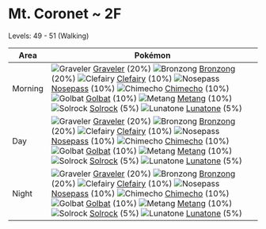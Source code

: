 # Mt. Coronet ~ 2F
Levels: 49 - 51 (Walking)

Area       | Pokémon
---        | ---
Morning    | ![][075]  [Graveler] (20%) ![][437]  [Bronzong] (20%) ![][035]  [Clefairy] (10%)  ![][299]  [Nosepass] (10%) ![][358]  [Chimecho] (10%) ![][042]  [Golbat] (10%)  ![][375]  [Metang] (10%) ![][338]  [Solrock] (5%) ![][337]  [Lunatone] (5%)<br>
Day        | ![][075]  [Graveler] (20%) ![][437]  [Bronzong] (20%) ![][035]  [Clefairy] (10%)  ![][299]  [Nosepass] (10%) ![][358]  [Chimecho] (10%) ![][042]  [Golbat] (10%)  ![][375]  [Metang] (10%) ![][338]  [Solrock] (5%) ![][337]  [Lunatone] (5%)<br>
Night      | ![][075]  [Graveler] (20%) ![][437]  [Bronzong] (20%) ![][035]  [Clefairy] (10%)  ![][299]  [Nosepass] (10%) ![][358]  [Chimecho] (10%) ![][042]  [Golbat] (10%)  ![][375]  [Metang] (10%) ![][338]  [Solrock] (5%) ![][337]  [Lunatone] (5%)<br>


[035]: https://raw.githubusercontent.com/PokeAPI/sprites/master/sprites/pokemon/35.png "Clefairy"
[042]: https://raw.githubusercontent.com/PokeAPI/sprites/master/sprites/pokemon/42.png "Golbat"
[075]: https://raw.githubusercontent.com/PokeAPI/sprites/master/sprites/pokemon/75.png "Graveler"
[299]: https://raw.githubusercontent.com/PokeAPI/sprites/master/sprites/pokemon/299.png "Nosepass"
[337]: https://raw.githubusercontent.com/PokeAPI/sprites/master/sprites/pokemon/337.png "Lunatone"
[338]: https://raw.githubusercontent.com/PokeAPI/sprites/master/sprites/pokemon/338.png "Solrock"
[358]: https://raw.githubusercontent.com/PokeAPI/sprites/master/sprites/pokemon/358.png "Chimecho"
[375]: https://raw.githubusercontent.com/PokeAPI/sprites/master/sprites/pokemon/375.png "Metang"
[437]: https://raw.githubusercontent.com/PokeAPI/sprites/master/sprites/pokemon/437.png "Bronzong"
[Clefairy]: /pokemon_changes/035.md
[Golbat]: /pokemon_changes/042.md
[Graveler]: /pokemon_changes/075.md
[Nosepass]: /pokemon_changes/299.md
[Lunatone]: /pokemon_changes/337.md
[Solrock]: /pokemon_changes/338.md
[Chimecho]: /pokemon_changes/358.md
[Metang]: /pokemon_changes/375.md
[Bronzong]: /pokemon_changes/437.md
